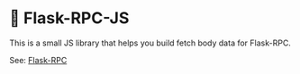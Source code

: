 # 📣 Flask-RPC-JS

This is a small JS library that helps you
build fetch body data for Flask-RPC.

See: [Flask-RPC](https://github.com/CheeseCake87/flask-rpc)